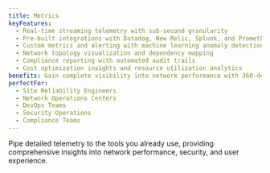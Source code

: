 ```yaml
---
title: Metrics
keyFeatures:
  - Real-time streaming telemetry with sub-second granularity
  - Pre-built integrations with Datadog, New Relic, Splunk, and Prometheus
  - Custom metrics and alerting with machine learning anomaly detection
  - Network topology visualization and dependency mapping
  - Compliance reporting with automated audit trails
  - Cost optimization insights and resource utilization analytics
benefits: Gain complete visibility into network performance with 360-degree observability. Reduce mean time to resolution (MTTR) by 50% with intelligent alerting. Optimize costs with detailed usage analytics and rightsizing recommendations.
perfectFor:
  - Site Reliability Engineers
  - Network Operations Centers
  - DevOps Teams
  - Security Operations
  - Compliance Teams
---
```


Pipe detailed telemetry to the tools you already use, providing comprehensive insights into network performance, security, and user experience.

